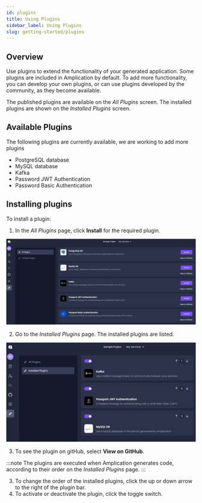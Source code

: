 ```yaml
---
id: plugins
title: Using Plugins
sidebar_label: Using Plugins 
slug: getting-started/plugins
---
```



## Overview 
Use plugins to extend the functionality of your generated application.
Some plugins are included in Amplication by default. To add more functionality, you can develop your own plugins, or can use plugins developed by the community, as they become available. 

The published plugins are available on the _All Plugins_ screen.
The installed plugins are shown on the _Installed Plugins_ screen.

## Available Plugins

The following plugins are currently available, we are working to add more plugins 

- PostgreSQL database
- MySQL database
- Kafka
- Password JWT Authentication
- Password Basic Authentication
 

## Installing plugins
 To install a plugin:
 1. In the _All Plugins_ page, click **Install** for the required plugin. 

![](./assets/all-plugins.png)

2. Go to the _Installed Plugins_ page. The installed plugins are listed. 

![](./assets/installed-plugins.png)

3. To see the plugin on gitHub, select **View on GitHub**.

:::note
The plugins are executed when Amplication generates code, according to their order on the _Installed Plugins_ page.
:::

3. To change the order of the installed plugins, click the up or down arrow to the right of the plugin bar.
4. To activate or deactivate the plugin, click the toggle switch. 





